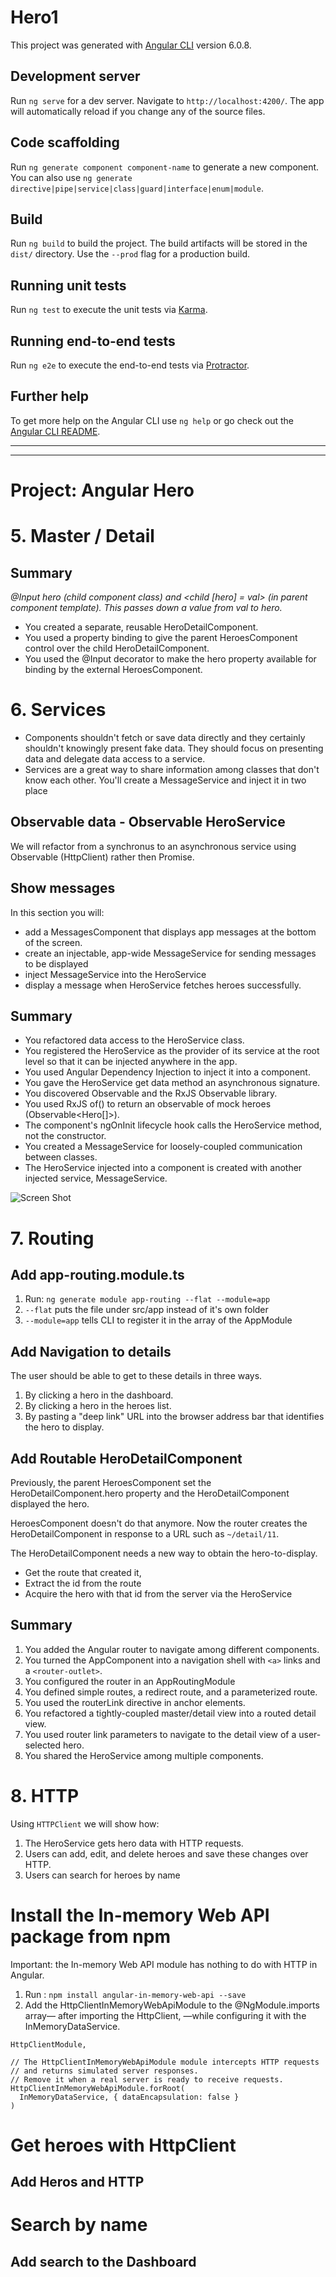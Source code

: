 # Hero1

This project was generated with [Angular CLI](https://github.com/angular/angular-cli) version 6.0.8.

## Development server

Run `ng serve` for a dev server. Navigate to `http://localhost:4200/`. The app will automatically reload if you change any of the source files.

## Code scaffolding

Run `ng generate component component-name` to generate a new component. You can also use `ng generate directive|pipe|service|class|guard|interface|enum|module`.

## Build

Run `ng build` to build the project. The build artifacts will be stored in the `dist/` directory. Use the `--prod` flag for a production build.

## Running unit tests

Run `ng test` to execute the unit tests via [Karma](https://karma-runner.github.io).

## Running end-to-end tests

Run `ng e2e` to execute the end-to-end tests via [Protractor](http://www.protractortest.org/).

## Further help

To get more help on the Angular CLI use `ng help` or go check out the [Angular CLI README](https://github.com/angular/angular-cli/blob/master/README.md).

***
***
# Project: Angular Hero


# 5. Master / Detail
## Summary

*@Input hero (child component class) and <child [hero] = val> (in parent component template). This passes down a value from val to hero.*

* You created a separate, reusable HeroDetailComponent.
* You used a property binding to give the parent HeroesComponent control over the child HeroDetailComponent.
* You used the @Input decorator to make the hero property available for binding by the external HeroesComponent.

 
# 6. Services

* Components shouldn't fetch or save data directly and they certainly shouldn't knowingly present fake data. They should focus on presenting data and delegate data access to a service.
* Services are a great way to share information among classes that don't know each other. You'll create a MessageService and inject it in two place

## Observable data -  Observable HeroService
 We will refactor from a synchronus to an asynchronous service using Observable (HttpClient) rather then Promise.

## Show messages

In this section you will:

* add a MessagesComponent that displays app messages at the bottom of the screen.
* create an injectable, app-wide MessageService for sending messages to be displayed
* inject MessageService into the HeroService
* display a message when HeroService fetches heroes successfully.

## Summary

* You refactored data access to the HeroService class.
* You registered the HeroService as the provider of its service at the root level so that it can be injected anywhere in the app.
* You used Angular Dependency Injection to inject it into a component.
* You gave the HeroService get data method an asynchronous signature.
* You discovered Observable and the RxJS Observable library.
* You used RxJS of() to return an observable of mock heroes (Observable<Hero[]>).
* The component's ngOnInit lifecycle hook calls the HeroService method, not the constructor.
* You created a MessageService for loosely-coupled communication between classes.
* The HeroService injected into a component is created with another injected service, MessageService.

![Screen Shot](/images/ScreenShot1.png)

# 7. Routing

## Add app-routing.module.ts
1. Run: `ng generate module app-routing --flat --module=app`
1. `--flat` puts the file under src/app instead of it's own folder
1. `--module=app` tells CLI to register it in the array of the AppModule

## Add Navigation to details

The user should be able to get to these details in three ways.
1. By clicking a hero in the dashboard.
1. By clicking a hero in the heroes list.
1. By pasting a "deep link" URL into the browser address bar that identifies the hero to display.

## Add Routable HeroDetailComponent

Previously, the parent HeroesComponent set the HeroDetailComponent.hero property and the HeroDetailComponent displayed the hero.

HeroesComponent doesn't do that anymore. Now the router creates the HeroDetailComponent in response to a URL such as `~/detail/11`.

The HeroDetailComponent needs a new way to obtain the hero-to-display.

* Get the route that created it,
* Extract the id from the route
* Acquire the hero with that id from the server via the HeroService

## Summary
1. You added the Angular router to navigate among different components.
1. You turned the AppComponent into a navigation shell with `<a>` links and a `<router-outlet>`.
1. You configured the router in an AppRoutingModule
1. You defined simple routes, a redirect route, and a parameterized route.
1. You used the routerLink directive in anchor elements.
1. You refactored a tightly-coupled master/detail view into a routed detail view.
1. You used router link parameters to navigate to the detail view of a user-selected hero.
1. You shared the HeroService among multiple components.

# 8. HTTP

Using `HTTPClient` we will show how:
1. The HeroService gets hero data with HTTP requests.
1. Users can add, edit, and delete heroes and save these changes over HTTP.
1. Users can search for heroes by name

# Install the In-memory Web API package from npm
Important: the In-memory Web API module has nothing to do with HTTP in Angular.
1. Run : `npm install angular-in-memory-web-api --save `
1. Add the HttpClientInMemoryWebApiModule to the @NgModule.imports array— after importing the HttpClient, —while configuring it with the InMemoryDataService.
``` 
HttpClientModule,

// The HttpClientInMemoryWebApiModule module intercepts HTTP requests
// and returns simulated server responses.
// Remove it when a real server is ready to receive requests.
HttpClientInMemoryWebApiModule.forRoot(
  InMemoryDataService, { dataEncapsulation: false }
)
```
# Get heroes with HttpClient
## Add Heros and HTTP

# Search by name
## Add search to the Dashboard
